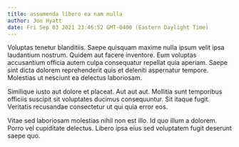 ```yaml
---
title: assumenda libero ea nam nulla
author: Jon Hyatt
date: Fri Sep 03 2021 23:46:52 GMT-0400 (Eastern Daylight Time)
---
```

Voluptas tenetur blanditiis. Saepe quisquam maxime nulla ipsum velit ipsa laudantium nostrum. Quidem aut facere inventore. Eum voluptas accusantium officia autem culpa consequatur repellat quia aperiam. Saepe sint dicta dolorem reprehenderit quis et deleniti aspernatur tempore. Molestias ut nesciunt ea delectus laboriosam.

 Similique iusto aut dolore et placeat. Aut aut aut. Mollitia sunt temporibus officiis suscipit sit voluptates ducimus consequuntur. Sit itaque fugit. Veritatis recusandae consectetur ut qui quia error eos.

 Vitae sed laboriosam molestias nihil non est illo. Id quo illum a dolorem. Porro vel cupiditate delectus. Libero ipsa eius sed voluptatem fugit deserunt saepe quo.